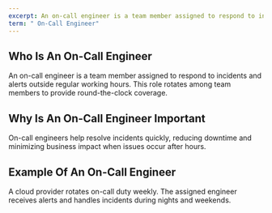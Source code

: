 ```yaml
---
excerpt: An on-call engineer is a team member assigned to respond to incidents and alerts outside regular working hours.
term: " On-Call Engineer"
---
```

## Who Is An On-Call Engineer

An on-call engineer is a team member assigned to respond to incidents and alerts outside regular working hours. This role rotates among team members to provide round-the-clock coverage.

## Why Is An On-Call Engineer Important

On-call engineers help resolve incidents quickly, reducing downtime and minimizing business impact when issues occur after hours.

## Example Of An On-Call Engineer

A cloud provider rotates on-call duty weekly. The assigned engineer receives alerts and handles incidents during nights and weekends.